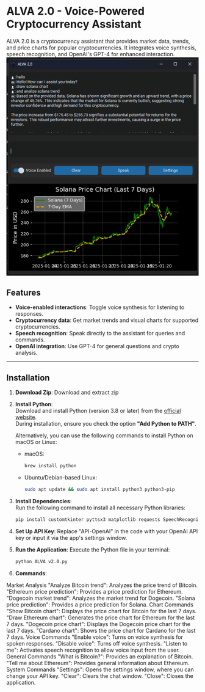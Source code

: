 # ALVA 2.0 - Voice-Powered Cryptocurrency Assistant

ALVA 2.0 is a cryptocurrency assistant that provides market data, trends, and price charts for popular cryptocurrencies. 
It integrates voice synthesis, speech recognition, and OpenAI's GPT-4 for enhanced interaction.
![Program](alvap.png)

## Features
- **Voice-enabled interactions**: Toggle voice synthesis for listening to responses.
- **Cryptocurrency data**: Get market trends and visual charts for supported cryptocurrencies.
- **Speech recognition**: Speak directly to the assistant for queries and commands.
- **OpenAI integration**: Use GPT-4 for general questions and crypto analysis.

---

## Installation
1. **Download Zip**:
   Download and extract zip

2. **Install Python**:  
   Download and install Python (version 3.8 or later) from the [official website](https://www.python.org/downloads/).  
   During installation, ensure you check the option **"Add Python to PATH"**.  

   Alternatively, you can use the following commands to install Python on macOS or Linux:

   - macOS:
     ```bash
     brew install python
     ```

   - Ubuntu/Debian-based Linux:
     ```bash
     sudo apt update && sudo apt install python3 python3-pip
     ```

3. **Install Dependencies**:  
   Run the following command to install all necessary Python libraries:
   ```bash
   pip install customtkinter pyttsx3 matplotlib requests SpeechRecognition openai rapidfuzz Pillow numpy

4. **Set Up API Key**:
Replace "API-OpenAI" in the code with your OpenAI API key or input it via the app's settings window.

5. **Run the Application**:
Execute the Python file in your terminal:
   ```bash
   python ALVA v2.0.py
6. **Commands**:

Market Analysis
"Analyze Bitcoin trend": Analyzes the price trend of Bitcoin.
"Ethereum price prediction": Provides a price prediction for Ethereum.
"Dogecoin market trend": Analyzes the market trend for Dogecoin.
"Solana price prediction": Provides a price prediction for Solana.
Chart Commands
"Show Bitcoin chart": Displays the price chart for Bitcoin for the last 7 days.
"Draw Ethereum chart": Generates the price chart for Ethereum for the last 7 days.
"Dogecoin price chart": Displays the Dogecoin price chart for the last 7 days.
"Cardano chart": Shows the price chart for Cardano for the last 7 days.
Voice Commands
"Enable voice": Turns on voice synthesis for spoken responses.
"Disable voice": Turns off voice synthesis.
"Listen to me": Activates speech recognition to allow voice input from the user.
General Commands
"What is Bitcoin?": Provides an explanation of Bitcoin.
"Tell me about Ethereum": Provides general information about Ethereum.
System Commands
"Settings": Opens the settings window, where you can change your API key.
"Clear": Clears the chat window.
"Close": Closes the application.


